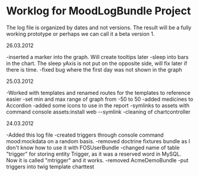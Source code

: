 Worklog for MoodLogBundle Project
==================================

The log file is organized by dates and not versions. The result will be a fully working prototype or perhaps we
can call it a beta version 1.

26.03.2012

-inserted a marker into the graph. Will create tooltips later
-sleep into bars in the chart. The sleep yAxis is not put on the opposite side, will fix later if there is time.
-fixed bug where the first day was not shown in the graph

25.03.2012

-Worked with templates and renamed routes for the templates to reference easier
-set min and max range of graph from -50 to 50
-added medicines to Accordion
-added some icons to use in the report
-symlinks to assets with command console assets:install web --symlink
-cleaning of chartcontroller

24.03.2012

-Added this log file
-created triggers through console command mood:mockdata on a random basis.
-removed doctrine fixtures bundle as I don't know how to use it with FOSUserBundle
-changed name of table "trigger" for storing entity Trigger, as it was a reserved word in MySQL. Now it
	is called "mtrigger" and it works.
-removed AcmeDemoBundle
-put triggers into twig template charttest